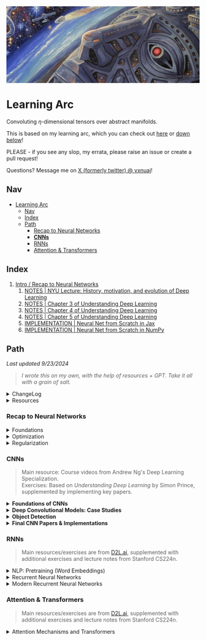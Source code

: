 <div style="height: 200px; overflow: hidden;">
  <img src="img/space.png" style="width: 100%; height: 100%; object-fit: cover;">
</div>

# Learning Arc

Convoluting $\eta$-dimensional tensors over abstract manifolds.

This is based on my learning arc, which you can check out [here](https://vxnuaj.notion.site/Learning-Arc-1025f1989c4f80539f65f688c2c0a251) or [down below](#learning-arc)!

PLEASE - if you see any slop, my errata, please raise an issue or create a pull request! 

Questions? Message me on [X (formerly twitter) @ vxnuaj](https://x.com/vxnuaj)!

## Nav

- [Learning Arc](#learning-arc)
  - [Nav](#nav)
  - [Index](#index)
  - [Path](#path)
    - [Recap to Neural Networks](#recap-to-neural-networks)
    - [**CNNs**](#cnns)
    - [RNNs](#rnns)
    - [Attention \& Transformers](#attention--transformers)


## Index

1. [Intro / Recap to Neural Networks](intro-to-nnet)
   1. [NOTES | NYU Lecture: History, motivation, and evolution of Deep Learning](intro-to-nnet/01-nyu-1.md)
   2. [NOTES | Chapter 3 of Understanding Deep Learning](intro-to-nnet/02-Chap3UDL.md)
   3. [NOTES | Chapter 4 of Understanding Deep Learning](intro-to-nnet/03-Chap4UDL.md)
   4. [NOTES | Chapter 5 of Understanding Deep Learning](intro-to-nnet/04-Chap5UDL.md)
   5. [IMPLEMENTATION | Neural Net from Scratch in Jax](intro-to-nnet/06-nn-jax.py)
   6. [IMPLEMENTATION | Neural Net from Scratch in NumPy](intro-to-nnet/06-nn-np.py)

## Path

*Last updated 9/23/2024*

> *I wrote this on my own, with the help of resources + GPT. Take it all with a grain of salt.*

<details><summary>ChangeLog</summary>
<details><summary>09/23/2024</summary>
        
After feedback from a research engineer at XAI, reframed my entire process. 
        
Thank god X exists.
        
</details>
</details>


<details><summary> Resources </summary>

https://udlbook.github.io/udlbook/

https://www.deeplearningbook.org/

https://cs231n.stanford.edu/

https://atcold.github.io/NYU-DLSP20/

- Extra
    - http://ufldl.stanford.edu/tutorial/supervised/FeatureExtractionUsingConvolution/
    - https://stanford.edu/~shervine/teaching/cs-230/cheatsheet-convolutional-neural-networks
    - https://srdas.github.io/DLBook/ImprovingModelGeneralization.html
    - https://colah.github.io/

</details>

### Recap to Neural Networks

<details>
  <summary>Foundations</summary>
  
  - NYU Week 1
      - [x] [NYU Week 1 Video](https://www.youtube.com/watch?v=0bMe_vCZo30&list=PLLHTzKZzVU9eaEyErdV26ikyolxOsz6mq&index=2&t=4939s)
      - [x] [NYU Week 1 Notes 1](https://ebetica.github.io/pytorch-Deep-Learning/en/week01/01-1/)
      - [x] [NYU Week 1 Notes 2](https://ebetica.github.io/pytorch-Deep-Learning/en/week01/01-2/)
  - [x] 3.X (Shallow Neural Networks) of [UDL Book](https://udlbook.github.io/udlbook/)
  - [x] 4.X (Deep Neural Networks) of [UDL Book](https://udlbook.github.io/udlbook/)
  - [x] 5.X (Loss Functions) of [UDL Book](https://udlbook.github.io/udlbook/)
  - [x] Review K-Fold Cross Validation
  - [x] Build a Vanilla Neural Network on Fashion-MNIST using Jax, using K-Fold Cross Validation
  - [x] Build a Vanilla Neural Network on Fashion-MNIST using PyTorch, using K-Fold Cross Validation.
</details>

<details>
  <summary>Optimization</summary>

  > **We will be reviewing Optimizers.** As each is learned, each will be implemented in NumPy and PyTorch on Fashion MNIST.

  - [Optimization and Deep Learning](https://d2l.ai/chapter_optimization/optimization-intro.html)
    - 12.1 Optimization and Deep Learning
        - [ ] Complete Module
    - 12.2 Convexity
        - [ ] Complete Module
    - 12.5 Minibatch Gradient Descent
        - [ ] Complete Module
        - [ ] Implement in NumPy
        - [ ] Implement in PyTorch
    - 12.6 Momentum
        - [ ] Complete Module
        - [ ] [Distill - Momentum](https://distill.pub/2017/momentum/)
        - [ ] Implement in NumPy
        - [ ] Implement in PyTorch
    - Nesterov Momentum
        - [ ] [Video](https://www.youtube.com/watch?v=mhTz7hiwds8)
        - [ ] Implement in NumPy
        - [ ] Implement in PyTorch
    - 12.7 Adagrad
        - [ ] Complete Module
        - [ ] Implement in NumPy
        - [ ] Implement in PyTorch
    - 12.8 RMSProp
        - [ ] Complete Module
        - [ ] Implement in NumPy
        - [ ] Implement in PyTorch
    - 12.9 Adadelta
        - [ ] Complete Module
        - [ ] [Adadelta Paper](https://arxiv.org/pdf/1212.5701)
        - [ ] Implement in NumPy
        - [ ] Implement in PyTorch
    - 12.10 Adam
        - [ ] Complete Module
        - [ ] [Adam Paper](https://arxiv.org/abs/1412.6980)
        - [ ] Implement in NumPy
        - [ ] Implement in PyTorch
    - 12.10.3
        - [ ] Complete Module
        - [ ] [Paper](https://proceedings.neurips.cc/paper_files/paper/2018/file/90365351ccc7437a1309dc64e4db32a3-Paper.pdf)
        - [ ] Implement in NumPy
        - [ ] Implement in PyTorch
    - AdamW
        - [ ] [Video](https://www.youtube.com/watch?v=oWZbcq_figk)
        - [ ] [AdamW Paper](https://arxiv.org/pdf/1711.05101v3)
        - [ ] Implement in NumPy
        - [ ] Implement in PyTorch
    - Nadam
        - [ ] [Video](https://www.youtube.com/watch?v=8nfd7gEDKCc)
        - [ ] [Paper](https://openreview.net/pdf/OM0jvwB8jIp57ZJjtNEZ.pdf)
        - [ ] Implement in NumPy
        - [ ] Implement in PyTorch
  - Batch Normalization
      - [ ] [Deep Learning Book](http://www.deeplearningbook.org/)
      - [ ] [BatchNorm Paper](https://arxiv.org/abs/1502.03167)
      - [ ] Implement in NumPy
      - [ ] Implement in PyTorch
  - Layer Normalization
      - [ ] [LayerNorm Paper](https://arxiv.org/pdf/1607.06450)
      - [ ] Implement in NumPy
      - [ ] Implement in PyTorch
  - Group Normalization
      - [ ] [Paper](https://arxiv.org/pdf/1803.08494)
      - [ ] [Video](https://www.youtube.com/watch?v=l_3zj6HeWUE)
      - [ ] Implement in Jax with K-Fold Cross Validation & Adam Optimizer
      - [ ] Implement in PyTorch with K-Fold Cross Validation & Adam Optimizer
</details>

<details>
  <summary>Regularization</summary>

  > **We will be reviewing Regularization.** Each will be implemented in Jax + PyTorch on Fashion MNIST, with the Adam Optimizer.

  - 9.X (Regularization) of [UDL Book](https://udlbook.github.io/udlbook/)
    - [ ] Go through book chapter, .ipynb’s, and problem sets
    - [ ] Implement L1 in NumPy
    - [ ] Implement L1 in PyTorch
    - [ ] Implement L2 in NumPy
    - [ ] Implement L2 in PyTorch
    - [ ] Implement Dropout in NumPy
    - [ ] Implement Dropout in PyTorch
</details>

### **CNNs**

> Main resource: Course videos from Andrew Ng's Deep Learning Specialization.  
> Exercises: Based on *Understanding Deep Learning* by Simon Prince, supplemented by implementing key papers.

<details>
<summary><strong>Foundations of CNNs</strong></summary>

- [ ] Computer Vision (Course Video)  
- [ ] Edge Detection Example (Course Video)  
- [ ] More Edge Detection (Course Video)  
- [ ] Padding (Course Video)  
- [ ] Strided Convolutions (Course Video)  
- [ ] Convolutions over Volume (Course Video)  
- [ ] One Layer of a Convolutional Network (Course Video)  
- [ ] Simple Convolutional Network Example (Course Video)  
- [ ] Pooling Layers (Course Video)  
- [ ] CNN Example (Course Video)

</details>

<details>
<summary><strong>Deep Convolutional Models: Case Studies</strong></summary>
    
> Focus on paper implementation rather than basic exercises.

- [ ] Classic Networks (Course Video)  

<details>
<summary>ResNets</summary>

- [ ] .ipynb 11.1 [Shattered Gradients](https://github.com/udlbook/udlbook/blob/main/Notebooks/Chap11/11_1_Shattered_Gradients.ipynb)  
- [ ] ResNets (Course Video)  
- [ ] Why ResNets Work? (Course Video)  
- Exercises:  
    - [ ] Problem Set 11.1 ⇒ 11.4  
- [ ] Read ResNet Paper  
- [ ] Implement ResNet Paper  
- [ ] Read ResNet v2 Paper  
- [ ] Implement ResNet v2 Paper  
- [ ] Read ResNeXt Paper  
- [ ] Implement ResNeXt Paper  

</details>

- [ ] Networks in Networks and 1x1 Convolutions (Course Video)  

<details>
<summary>Inception Network</summary>

- [ ] Inception Network Motivation (Course Video)  
- [ ] Inception Network (Course Video)  
- [ ] Read Inception Network V1 Paper  
- [ ] Implement Inception Network V1 Paper  
- [ ] Read Inception Network V2/V3 Paper  
- [ ] Implement Inception Network V2/V3 Paper  

</details>

<details>
<summary>MobileNet</summary>

- [ ] MobileNet (Course Video)  
- [ ] MobileNet Architecture (Course Video)  
- [ ] Read MobileNet V1 Paper  
- [ ] Implement MobileNet V1 Paper  
- [ ] Read MobileNet V2 Paper  
- [ ] Implement MobileNet V2 Paper  

</details>

<details>
<summary>EfficientNet</summary>

- [ ] EfficientNet (Course Video)  
- [ ] Read EfficientNet Paper  
- [ ] Implement EfficientNet  

</details>
</details>

<details>
<summary><strong>Object Detection</strong></summary>

- [ ] Object Localization (Course Video)  
- [ ] Landmark Detection (Course Video)  
- [ ] Convolutional Implementation of Sliding Windows (Course Video)  
- [ ] Bounding Box Predictions (Course Video)  
- [ ] Intersection over Union (Course Video)  
- [ ] Non-max Suppression (Course Video)  
- [ ] Anchor Boxes (Course Video)  

<details>
<summary>YOLO</summary>

- [ ] YOLO Algorithm (Course Video)  
- [ ] Read YOLO V1 Paper  
- [ ] Implement YOLO V1 Paper  
- [ ] Read YOLO V3 Paper  
- [ ] Implement YOLO V3 Paper  
- [ ] Read YOLO V4 Paper  
- [ ] Implement YOLO V4 Paper  

</details>

- [ ] Region Proposals (Course Video)  

<details>
<summary>U-Net</summary>

- [ ] Semantic Segmentation with U-Net (Course Video)  
- [ ] Transpose Convolutions (Course Video)  
- [ ] U-Net Architecture Intuition (Course Video)  
- [ ] U-Net Architecture (Course Video)  
- [ ] Read U-Net Paper  
- [ ] Implement U-Net from Scratch  

</details>
</details>

<details>
<summary><strong>Final CNN Papers & Implementations</strong></summary>

<details>
<summary>VGGNet</summary>

- [ ] Understand Paper  
- [ ] Implementation  

</details>

<details>
<summary>DenseNet</summary>

- [ ] Understand Paper  
- [ ] Implementation  

</details>

<details>
<summary>Inception V4</summary>

- [ ] Understand Paper  
- [ ] Implementation  

</details>

</details>


### RNNs

> Main resources/exercises are from [D2L.ai](http://D2L.ai), supplemented with additional exercises and lecture notes from Stanford CS224n.

<details>
<summary>NLP: Pretraining (Word Embeddings)</summary>

- [ ]  15.1 Word Embedding (word2vec)
- [ ]  15.2 Approximate Training
- [ ]  15.3 The Dataset for Pretraining Word Embeddings
- [ ]  15.4 Pretraining word2vec  
  Papers:  
  - [ ] [Efficient Estimation of Word Representations in Vector Space](https://arxiv.org/pdf/1301.3781)
  - [ ] [Distributed Representations of Words and Phrases and Their Compositionality](https://arxiv.org/pdf/1310.4546)  
  - CS224n Week 1 P1:
    - [ ] Skim [Lecture Notes](https://web.stanford.edu/class/archive/cs/cs224n/cs224n.1234/readings/cs224n_winter2023_lecture1_notes_draft.pdf) | Intro & Word2Vec  
    - [ ] [Assignment 1](https://web.stanford.edu/class/archive/cs/cs224n/cs224n.1234/assignments/a1_preview/exploring_word_vectors.html)  
    - [ ] [Assignment 2](https://web.stanford.edu/class/archive/cs/cs224n/cs224n.1234/assignments/a2.pdf) (Written Part)  
    - Implement Word2Vec:
      - [ ] NumPy on Toy Dataset
      - [ ] PyTorch on Real-World Dataset
- [ ]  15.5 Word Embeddings with Global Vectors (GloVe)  
  Paper:
  - [ ] [GloVe: Global Vectors for Word Representation](https://nlp.stanford.edu/pubs/glove.pdf)  
  - CS224n Week 1 P2:
    - [ ] [Lecture Notes](https://web.stanford.edu/class/archive/cs/cs224n/cs224n.1234/readings/cs224n-2019-notes02-wordvecs2.pdf) | GloVe, Evaluation, and Training  
    - Implement GloVe:
      - [ ] NumPy on Toy Dataset
      - [ ] PyTorch on Real-World Dataset
- [ ]  15.6 Subword Embedding
- [ ]  15.7 Word Similarity and Analogy
</details>

<details>
<summary>Recurrent Neural Networks</summary>

- [ ]  9.1 Working with Sequences
- [ ]  9.2 Converting Raw Text into Sequence Data
- [ ]  9.3 Language Models
- [ ]  9.4 Recurrent Neural Networks
- [ ]  9.5 Recurrent Neural Networks from Scratch  
  Exercise:
  - [ ] Implement RNN Forward Pass in NumPy (multiple time steps)
- [ ]  9.6 Concise Implementation of Recurrent Neural Networks
- [ ]  9.7 Backpropagation Through Time  
  Exercises:
  - [ ] Implement RNN Backpropagation in NumPy (multiple time steps)
  - [ ] Implement Toy 2-Layer RNN in NumPy on Toy Dataset
  - [ ] Implement and Train 2+ Layer RNN in PyTorch on a Real-World Dataset
</details>

<details>
<summary>Modern Recurrent Neural Networks</summary>

- [ ]  10.1 LSTM  
  Paper:
  - [ ] [Read/Skim LSTM Paper](https://www.bioinf.jku.at/publications/older/2604.pdf) (Sections 3.X and 4.X)
  - Implement LSTM:
    - [ ] Toy 2-Layer LSTM in NumPy on Toy Dataset
    - [ ] Train 2+ Layer LSTM in PyTorch on Real-World Dataset
- [ ]  10.2 GRU  
  Paper:
  - [ ] [Read/Skim GRU Paper](https://arxiv.org/pdf/1406.1078v3)
  - Implement GRU:
    - [ ] Toy 2-Layer GRU in NumPy on Toy Dataset
    - [ ] Train 2+ Layer GRU in PyTorch on Real-World Dataset
- [ ]  10.3 Deep Recurrent Neural Networks
- [ ]  10.4 Bidirectional Recurrent Neural Networks  
  Exercise:
  - [ ] Implement Toy 2-Layer Bidirectional RNN in NumPy
  - [ ] Train 2+ Layer Bidirectional RNN in PyTorch on a Real-World Dataset
- [ ]  10.5 Machine Translation and Dataset
- [ ]  10.6 Encoder-Decoder Architecture
- [ ]  10.7 Sequence-to-Sequence Learning for MT
- [ ]  10.8 Beam Search  
  Paper:
  - [ ] [Sequence-to-Sequence Learning with Neural Networks](https://arxiv.org/pdf/1409.3215)  
  Implement:
  - [ ] Train Encoder-Decoder Greedy Search RNN in PyTorch on a Real-World Seq2Seq Dataset
  - [ ] Train Encoder-Decoder Beam Search RNN in PyTorch on the same Dataset
- [ ]  Skim CS224n Week 3 P1 [Lecture Notes | RNNs, GRUs, LSTMs](https://web.stanford.edu/class/archive/cs/cs224n/cs224n.1234/readings/cs224n-2019-notes05-LM_RNN.pdf)
</details>

### Attention & Transformers

> Main resources/exercises are from [D2L.ai](http://D2L.ai), supplemented with additional exercises and lecture notes from Stanford CS224n.

<details>
<summary>Attention Mechanisms and Transformers</summary>

- [ ]  11.1 Queries, Keys, and Values
- [ ]  11.2 Attention Pooling by Similarity
- [ ]  11.3 Attention Scoring Functions
- [ ]  11.4 The Bahdanau Attention Mechanism  
  CS224n Week 3 P2:
  - [ ] [NMT Paper: Neural Machine Translation by Jointly Learning to Align and Translate](https://arxiv.org/pdf/1409.0473)
  - [ ] Implement NMT in PyTorch
  - [ ] Skim [Lecture Notes](https://web.stanford.edu/class/archive/cs/cs224n/cs224n.1234/readings/cs224n-2019-notes06-NMT_seq2seq_attention.pdf) for gaps
  - [ ] [Assignment](https://web.stanford.edu/class/archive/cs/cs224n/cs224n.1234/assignments/a4.pdf)
- [ ]  11.5 Multi-Head Attention
- [ ]  11.6 Self-Attention and Positional Encoding
- [ ]  11.7 The Transformer Architecture  
  CS224n Week 4/5 | Attention Mechanisms and Transformers:
  - [ ] Skim [Lecture Notes](https://web.stanford.edu/class/archive/cs/cs224n/cs224n.1234/readings/cs224n-self-attention-transformers-2023_draft.pdf)
  
  Implementations/Papers:
  - [ ] [Attention Is All You Need Paper](https://arxiv.org/pdf/1706.03762)
  - [ ] Implement Transformer in PyTorch  
    - Resource: https://nlp.seas.harvard.edu/annotated-transformer/
  - [ ] [BERT Paper](https://arxiv.org/pdf/1810.04805)  
  - [ ] Implement BERT in PyTorch
  - GPTs:
    - [ ] [GPT-1 Paper](https://cdn.openai.com/research-covers/language-unsupervised/language_understanding_paper.pdf)
    - [ ] GPT-1 PyTorch Implementation
    - [ ] [GPT-2 Paper](https://cdn.openai.com/better-language-models/language_models_are_unsupervised_multitask_learners.pdf)
    - [ ] GPT-2 PyTorch Implementation
  - LLaMa:
    - [ ] Understand LLaMa-1 Architecture
    - [ ] Implement LLaMa-1
    - [ ] Understand LLaMa-2 Architecture
    - [ ] Implement LLaMa-2
    - [ ] Understand LLaMa-3 Architecture
    - [ ] Implement LLaMa-3
- [ ]  11.8 Transformers for Vision  
  Paper:
  - [ ] [An Image is Worth 16x16 Words Paper](https://arxiv.org/abs/2010.11929)
  - [ ] Implement Vision Transformer Architecture
- [ ]  11.9 Large-Scale Pre-Training with Transformers  
  Final Papers/Implementations:
  - Linformer:
    - [ ] [Linformer Paper](https://arxiv.org/abs/1910.10683v4)
    - [ ] Implement Linformer in PyTorch
  - Reformer:
    - [ ] [Reformer Paper](https://arxiv.org/pdf/2001.04451)
    - [ ] Implement Reformer in PyTorch
</details>



